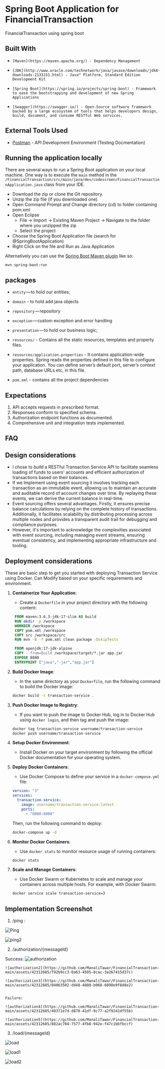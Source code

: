 # Spring Boot Application for FinancialTransaction

FinancialTransaction using spring boot

## Built With

-     [Maven](https://maven.apache.org/) - Dependency Management
-     [JDK](http://www.oracle.com/technetwork/java/javase/downloads/jdk8-downloads-2133151.html) - Java™ Platform, Standard Edition Development Kit
-     [Spring Boot](https://spring.io/projects/spring-boot) - Framework to ease the bootstrapping and development of new Spring Applications
-     [Swagger](https://swagger.io/) - Open-Source software framework backed by a large ecosystem of tools that helps developers design, build, document, and consume RESTful Web services.

## External Tools Used

- [Postman](https://www.getpostman.com/) - API Development Environment (Testing Docmentation)

## Running the application locally

There are several ways to run a Spring Boot application on your local machine. One way is to execute the `main` method in the `/FinancialTransaction/src/main/java/dev/codescreen/FinancialTransactionApplication.java` class from your IDE.

- Download the zip or clone the Git repository.
- Unzip the zip file (if you downloaded one)
- Open Command Prompt and Change directory (cd) to folder containing pom.xml
- Open Eclipse
  - File -> Import -> Existing Maven Project -> Navigate to the folder where you unzipped the zip
  - Select the project
- Choose the Spring Boot Application file (search for @SpringBootApplication)
- Right Click on the file and Run as Java Application

Alternatively you can use the [Spring Boot Maven plugin](https://docs.spring.io/spring-boot/docs/current/reference/html/build-tool-plugins-maven-plugin.html) like so:

```shell
mvn spring-boot:run
```

## packages

- `entity` — to hold our entities;
- `domain` - to hold add java objects
- `repository` — repository
- `exception` — custom exception and error handling
- `presentation` — to hold our business logic;

- `resources/` - Contains all the static resources, templates and property files.
- `resources/application.properties` - It contains application-wide properties. Spring reads the properties defined in this file to configure your application. You can define server’s default port, server’s context path, database URLs etc, in this file.

- `pom.xml` - contains all the project dependencies

## Expectations

1. API accepts requests in prescribed format.
2. Responses conform to specified schema.
3. Authorization endpoint functions as documented.
4. Comprehensive unit and integration tests implemented.

## FAQ

## Design considerations

- I chose to build a RESTful Transaction Service API to facilitate seamless loading of funds to users' accounts and efficient authorization of transactions based on their balances.
- If we Implement using event sourcing it involves tracking each transaction as an immutable event, allowing us to maintain an accurate and auditable record of account changes over time. By replaying these events, we can derive the current balance in real-time.
- Event sourcing offers several advantages. Firstly, it ensures precise balance calculations by relying on the complete history of transactions. Additionally, it facilitates scalability by distributing processing across multiple nodes and provides a transparent audit trail for debugging and compliance purposes.
- However, it's important to acknowledge the complexities associated with event sourcing, including managing event streams, ensuring eventual consistency, and implementing appropriate infrastructure and tooling.

## Deployment considerations

These are basic step to get you started with deploying Transaction Service using Docker. Can Modify based on your specific requirements and environment.

1. **Containerize Your Application**:

   - Create a `Dockerfile` in your project directory with the following content:

   ```Dockerfile
    FROM maven:3.6.3-jdk-17-slim AS build
    RUN mkdir -p /workspace
    WORKDIR /workspace
    COPY pom.xml /workspace
    COPY src /workspace/src
    RUN mvn -B -f pom.xml clean package -DskipTests

    FROM openjdk:17-jdk-alpine
    COPY --from=build /workspace/target/*.jar app.jar
    EXPOSE 8080
    ENTRYPOINT ["java","-jar","app.jar"]
   ```

2. **Build Docker Image**:

   - In the same directory as your `Dockerfile`, run the following command to build the Docker image:

   ```bash
   docker build -t transaction-service .
   ```

3. **Push Docker Image to Registry**:

   - If you want to push the image to Docker Hub, log in to Docker Hub using `docker login`, and then tag and push the image:

   ```bash
   docker tag transaction-service username/transaction-service
   docker push username/transaction-service
   ```

4. **Setup Docker Environment**:

   - Install Docker on your target environment by following the official Docker documentation for your operating system.

5. **Deploy Docker Containers**:

   - Use Docker Compose to define your service in a `docker-compose.yml` file:

   ```yaml
   version: "3"
   services:
     transaction-service:
       image: username/transaction-service:latest
       ports:
         - "8080:8080"
   ```

   Then, run the following command to deploy:

   ```bash
   docker-compose up -d
   ```

6. **Monitor Docker Containers**:

   - Use `docker stats` to monitor resource usage of running containers:

   ```bash
   docker stats
   ```

7. **Scale and Manage Containers**:
   - Use Docker Swarm or Kubernetes to scale and manage your containers across multiple hosts. For example, with Docker Swarm:
   ```bash
   docker service scale transaction-service=3
   ```

## Implementation Screenshot

1. /ping :

![Ping](https://github.com/ManaliTawar/FinancialTransaction-main/assets/42312685/e4f749b9-09e5-488d-a3b6-54f0bb7dd291)

![ping2](https://github.com/ManaliTawar/FinancialTransaction-main/assets/42312685/484d3633-6300-44f9-8faf-71333b8dd071)




2.  /authorization/{messageId}

   Success:
    ![authorization](https://github.com/ManaliTawar/FinancialTransaction-main/assets/42312685/6c19d21e-3c43-4b9c-ace5-f246b2d1fba7)
    
    ![authorization2](https://github.com/ManaliTawar/FinancialTransaction-main/assets/42312685/f92b9cc3-0a63-4505-8cac-3a267415d37c)
    
    ![authorization3](https://github.com/ManaliTawar/FinancialTransaction-main/assets/42312685/04063502-dd48-4880-b068-6090e9f8d8e2)
    

    Failure:
    
    ![authorization4](https://github.com/ManaliTawar/FinancialTransaction-main/assets/42312685/40371e7d-d870-41df-9c77-a2f9241df55b)

    ![authorization5](https://github.com/ManaliTawar/FinancialTransaction-main/assets/42312685/882ac704-7577-4fb8-942e-f47c1bbfbccf)




3.  /load/{messageId}
   
   ![load](https://github.com/ManaliTawar/FinancialTransaction-main/assets/42312685/69ed8964-baa3-4fdb-ade5-e3174277c5e1)

   ![load1](https://github.com/ManaliTawar/FinancialTransaction-main/assets/42312685/df9e84f9-10a1-489e-9bbd-89c7eafa9426)

   ![load2](https://github.com/ManaliTawar/FinancialTransaction-main/assets/42312685/8731f00b-d068-4b26-a80b-437aa62a4846)



